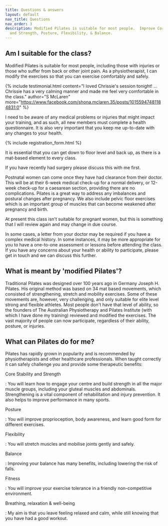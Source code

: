 ```yaml
---
title: Questions & answers
layout: default
nav_title: Questions
nav_order: 3
description: Modified Pilates is suitable for most people.  Improve Core Stability
  and Strength, Posture, Flexibility, & Balance.
---
```


## Am I suitable for the class?

Modified Pilates is suitable for most people, including those with injuries or those who suffer from back or other joint pain. As a physiotherapist, I can modify the exercises so that you can exercise comfortably and safely.

{% include testimonial.html
    content="I loved Chrissie's session tonight! &hellip; Chrissie has a very calming manner and made me feel very comfortable in the class."
    author="S McLaren"
    more="https://www.facebook.com/shona.mclaren.35/posts/10155947481184831:0"
%}

I need to be aware of any medical problems or injuries that might impact your training, and as such, all new members must complete a health questionnaire.  It is also very important that you keep me up-to-date with any changes to your health.

{% include registration_form.html %}

It is essential that you can get down to floor level and back up, as there is a mat-based element to every class.

If you have recently had surgery please discuss this with me first.

Postnatal women can come once they have had clearance from their doctor.  This will be at their 6-week medical check-up for a normal delivery, or 12-week check-up for a caesarean section, providing there are no complications.  Pilates is a great way to address any imbalances and postural changes after pregnancy.  We also include pelvic floor exercises which is an important group of muscles that can become weakened after pregnancy and birth.

At present this class isn't suitable for pregnant women, but this is something that I will review again and may change in due course.

In some cases, a letter from your doctor may be required if you have a complex medical history. In some instances, it may be more appropriate for you to have a one-to-one assessment or lessons before attending the class. If you have any concerns about your health or ability to participate, please get in touch and we can discuss this further.

## What is meant by 'modified Pilates'?

Traditional Pilates was designed over 100 years ago in Germany Joseph H. Pilates. His original method was based on 34 mat based movements, which consisted of strengthening, stretch and mobility exercises. Some of these movements are, however, very challenging, and only suitable for elite level strong and flexible athletes. Most people don't have that level of ability, so the founders of The Australian Physiotherapy and Pilates Institute (with which I have done my training) reviewed and modified the exercises. The vast majority of people can now participate, regardless of their ability, posture, or injuries.

## What can Pilates do for me?

Pilates has rapidly grown in popularity and is recommended by physiotherapists and other healthcare professionals. When taught correctly it can safely challenge you and provide some therapeutic benefits:

Core Stability and Strength

: You will learn how to engage your centre and build strength in all the major muscle groups, including your gluteal muscles and abdominals. Strengthening is a vital component of rehabilitation and injury prevention. It also helps to improve performance in many sports.

Posture

: You will improve proprioception, body awareness, and learn good form for different exercises.

Flexibility

: You will stretch muscles and mobilise joints gently and safely.

Balance

: Improving your balance has many benefits, including lowering the risk of falls.

Fitness

: You will improve your exercise tolerance in a friendly non-competitive environment.

Breathing, relaxation & well-being

: My aim is that you leave feeling relaxed and calm, while still knowing that you have had a good workout.
